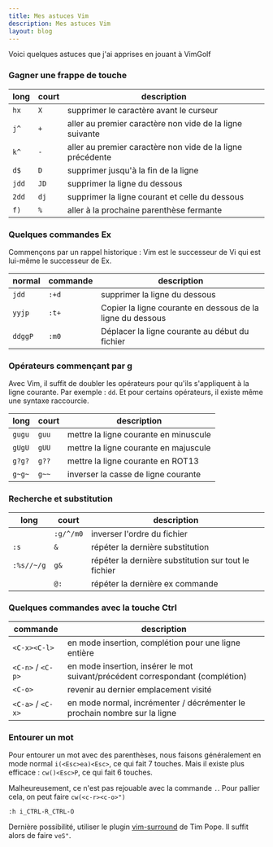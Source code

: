 ```yaml
---
title: Mes astuces Vim
description: Mes astuces Vim
layout: blog
---
```

Voici quelques astuces que j'ai apprises en jouant à VimGolf

### Gagner une frappe de touche

| long  | court | description                                                |
|-------|-------|------------------------------------------------------------|
| `hx`  | `X`   | supprimer le caractère avant le curseur                    |
| `j^`  | `+`   | aller au premier caractère non vide de la ligne suivante   |
| `k^`  | `-`   | aller au premier caractère non vide de la ligne précédente |
| `d$`  | `D`   | supprimer jusqu'à la fin de la ligne                       |
| `jdd` | `JD`  | supprimer la ligne du dessous                              |
| `2dd` | `dj`  | supprimer la ligne courant et celle du dessous             |
| `f)`  | `%`   | aller à la prochaine parenthèse fermante                   |

### Quelques commandes Ex

Commençons par un rappel historique : Vim est le successeur de Vi qui est lui-même le successeur de
Ex.

| normal  | commande | description                                                |
|---------|----------|------------------------------------------------------------|
| `jdd`   | `:+d`    | supprimer la ligne du dessous                              |
| `yyjp`  | `:t+`    | Copier la ligne courante en dessous de la ligne du dessous |
| `ddggP` | `:m0`    | Déplacer la ligne courante au début du fichier             |

### Opérateurs commençant par g

Avec Vim, il suffit de doubler les opérateurs pour qu'ils s'appliquent à la ligne courante. Par
exemple : `dd`. Et pour certains opérateurs, il existe même une syntaxe raccourcie.

| long   | court | description                           |
|--------|-------|---------------------------------------|
| `gugu` | `guu` | mettre la ligne courante en minuscule |
| `gUgU` | `gUU` | mettre la ligne courante en majuscule |
| `g?g?` | `g??` | mettre la ligne courante en ROT13     |
| `g~g~` | `g~~` | inverser la casse de ligne courante   |

### Recherche et substitution

| long       | court     | description                                          |
|------------|-----------|------------------------------------------------------|
|            | `:g/^/m0` | inverser l'ordre du fichier                          |
| `:s`       | `&`       | répéter la dernière substitution                     |
| `:%s//~/g` | `g&`      | répéter la dernière substitution sur tout le fichier |
|            | `@:`      | répéter la dernière ex commande                      |

### Quelques commandes avec la touche Ctrl

| commande          | description                                                                    |
|-------------------|--------------------------------------------------------------------------------|
| `<C-x><C-l>`      | en mode insertion, complétion pour une ligne entière                           |
| `<C-n>` / `<C-p>` | en mode insertion, insérer le mot suivant/précédent correspondant (complétion) |
| `<C-o>`           | revenir au dernier emplacement visité                                          |
| `<C-a>` / `<C-x>` | en mode normal, incrémenter / décrémenter le prochain nombre sur la ligne      |

### Entourer un mot

Pour entourer un mot avec des parenthèses, nous faisons généralement en mode normal
`i(<Esc>ea)<Esc>`, ce qui fait 7 touches. Mais il existe plus efficace : `cw()<Esc>P`, ce qui fait 6
touches.

Malheureusement, ce n'est pas rejouable avec la commande `.`. Pour pallier cela, on peut faire
`cw(<c-r><c-o>")`

```
:h i_CTRL-R_CTRL-O
```

Dernière possibilité, utiliser le plugin [vim-surround](https://github.com/tpope/vim-surround) de
Tim Pope. Il suffit alors de faire `veS"`.
